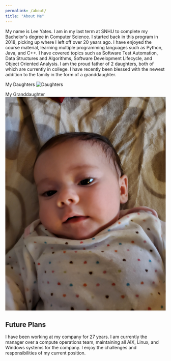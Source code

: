 ```yaml
---
permalink: /about/
title: "About Me"
---
```


My name is Lee Yates.  I am in my last term at SNHU to complete my Bachelor's degree in Computer Science.  I started back in this program in 2018, picking up where I left off over 20  years ago.  I have enjoyed the course material, learning multiple programming languages such as Python, Java, and C++.  I have covered topics such as Software Test Automation, Data Structures and Algorithms, Software Development Lifecycle, and Object Oriented Analysis.  I am the proud father of 2 daughters, both of which are currently in college.  I have recently been blessed with the newest addition to the family in the form of a granddaughter.  

My Daughters
![Daughters](/assets/images/girls.jpg)

My Granddaughter
![Granddaugther](/assets/images/gdaughter.jpg)

## Future Plans
I have been working at my company for 27 years. I am currently the manager over a compute operations team, maintaining all AIX, Linux, and Windows systems for the company.  I enjoy the challenges and responsibilities of my current position.
